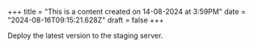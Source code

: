 +++
title = "This is a content created on 14-08-2024 at 3:59PM"
date = "2024-08-16T09:15:21.628Z"
draft = false
+++

  Deploy the latest version to the staging server.
        